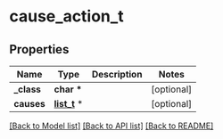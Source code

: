 # cause_action_t

## Properties
Name | Type | Description | Notes
------------ | ------------- | ------------- | -------------
**_class** | **char \*** |  | [optional] 
**causes** | [**list_t**](cause_user_id_cause.md) \* |  | [optional] 

[[Back to Model list]](../README.md#documentation-for-models) [[Back to API list]](../README.md#documentation-for-api-endpoints) [[Back to README]](../README.md)


